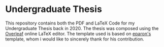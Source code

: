 # Undergraduate Thesis
This repository contains both the PDF and LaTeX Code for my Undergraduate Thesis back in 2020.  The thesis was composed using the [Overleaf](https://www.overleaf.com/) online LaTeX editor. The template used is based on [eparon's](https://github.com/eparon/ece-upatras-thesis-template) template, whom i would like to sincerely thank for his contribution.

